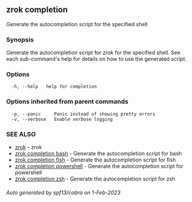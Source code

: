 ## zrok completion

Generate the autocompletion script for the specified shell

### Synopsis

Generate the autocompletion script for zrok for the specified shell.
See each sub-command's help for details on how to use the generated script.


### Options

```
  -h, --help   help for completion
```

### Options inherited from parent commands

```
  -p, --panic     Panic instead of showing pretty errors
  -v, --verbose   Enable verbose logging
```

### SEE ALSO

* [zrok](zrok.md)	 - zrok
* [zrok completion bash](zrok_completion_bash.md)	 - Generate the autocompletion script for bash
* [zrok completion fish](zrok_completion_fish.md)	 - Generate the autocompletion script for fish
* [zrok completion powershell](zrok_completion_powershell.md)	 - Generate the autocompletion script for powershell
* [zrok completion zsh](zrok_completion_zsh.md)	 - Generate the autocompletion script for zsh

###### Auto generated by spf13/cobra on 1-Feb-2023
